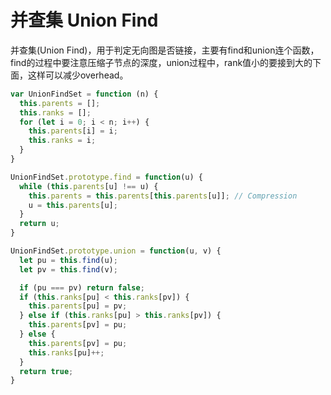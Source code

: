 # 并查集 Union Find

并查集\(Union Find\)，用于判定无向图是否链接，主要有find和union连个函数，find的过程中要注意压缩子节点的深度，union过程中，rank值小的要接到大的下面，这样可以减少overhead。

```javascript
var UnionFindSet = function (n) { 
  this.parents = [];
  this.ranks = [];
  for (let i = 0; i < n; i++) { 
    this.parents[i] = i;
    this.ranks = i;
  }
}

UnionFindSet.prototype.find = function(u) { 
  while (this.parents[u] !== u) { 
    this.parents = this.parents[this.parents[u]]; // Compression
    u = this.parents[u];
  }
  return u;
}

UnionFindSet.prototype.union = function(u, v) { 
  let pu = this.find(u);
  let pv = this.find(v);

  if (pu === pv) return false;
  if (this.ranks[pu] < this.ranks[pv]) {
    this.parents[pu] = pv;
  } else if (this.ranks[pu] > this.ranks[pv]) {
    this.parents[pv] = pu;
  } else { 
    this.parents[pv] = pu;
    this.ranks[pu]++;
  }
  return true;
}
```



